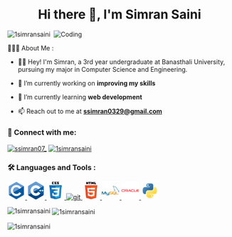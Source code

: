 
<h1 align="center">Hi there 👋, I'm Simran Saini</h1>
<img align="right" alt="Coding" width="400" src="https://i.pinimg.com/originals/11/96/89/119689d2f8ae50053501afb4190e23f6.gif">
<p align="left"> <img src="https://komarev.com/ghpvc/?username=1simransaini&label=Profile%20views&color=0e75b6&style=flat" alt="1simransaini" /> </p>

👩🏻‍💻 About Me :
- 👩‍🎓 Hey! I'm Simran, a 3rd year undergraduate at Banasthali University, pursuing my major in Computer Science and Engineering. 

- 🔭 I’m currently working on **improving my skills**

- 🌱 I’m currently learning **web development**

- 📫 Reach out to me at **ssimran0329@gmail.com**

<h3 align="left">🤝 Connect with me:</h3>
<p align="left">
<a href="https://twitter.com/1simransaini" target="blank"><img align="center" src="https://raw.githubusercontent.com/rahuldkjain/github-profile-readme-generator/master/src/images/icons/Social/twitter.svg" alt="ssimran07_" height="30" width="40" /></a>
<a href="https://linkedin.com/in/1simransaini" target="blank"><img align="center" src="https://raw.githubusercontent.com/rahuldkjain/github-profile-readme-generator/master/src/images/icons/Social/linked-in-alt.svg" alt="1simransaini" height="30" width="40" /></a>
</p>

<h3 align="left">🛠 Languages and Tools :</h3>
<p align="left"> <a href="https://www.cprogramming.com/" target="_blank" rel="noreferrer"> <img src="https://raw.githubusercontent.com/devicons/devicon/master/icons/c/c-original.svg" alt="c" width="40" height="40"/> </a> <a href="https://www.w3schools.com/cpp/" target="_blank" rel="noreferrer"> <img src="https://raw.githubusercontent.com/devicons/devicon/master/icons/cplusplus/cplusplus-original.svg" alt="cplusplus" width="40" height="40"/> </a> <a href="https://www.w3schools.com/css/" target="_blank" rel="noreferrer"> <img src="https://raw.githubusercontent.com/devicons/devicon/master/icons/css3/css3-original-wordmark.svg" alt="css3" width="40" height="40"/> </a> <a href="https://git-scm.com/" target="_blank" rel="noreferrer"> <img src="https://www.vectorlogo.zone/logos/git-scm/git-scm-icon.svg" alt="git" width="40" height="40"/> </a> <a href="https://www.w3.org/html/" target="_blank" rel="noreferrer"> <img src="https://raw.githubusercontent.com/devicons/devicon/master/icons/html5/html5-original-wordmark.svg" alt="html5" width="40" height="40"/> </a> <a href="https://www.mysql.com/" target="_blank" rel="noreferrer"> <img src="https://raw.githubusercontent.com/devicons/devicon/master/icons/mysql/mysql-original-wordmark.svg" alt="mysql" width="40" height="40"/> </a> <a href="https://www.oracle.com/" target="_blank" rel="noreferrer"> <img src="https://raw.githubusercontent.com/devicons/devicon/master/icons/oracle/oracle-original.svg" alt="oracle" width="40" height="40"/> </a> <a href="https://www.python.org" target="_blank" rel="noreferrer"> <img src="https://raw.githubusercontent.com/devicons/devicon/master/icons/python/python-original.svg" alt="python" width="40" height="40"/> </a> </p>

<p><img align="left" src="https://github-readme-stats.vercel.app/api/top-langs?username=1simransaini&show_icons=true&locale=en&layout=compact" alt="1simransaini" /></p>

<p>&nbsp;<img align="center" src="https://github-readme-stats.vercel.app/api?username=1simransaini&show_icons=true&locale=en" alt="1simransaini" /></p>

<p><img align="center" src="https://github-readme-streak-stats.herokuapp.com/?user=1simransaini&" alt="1simransaini" /></p>
